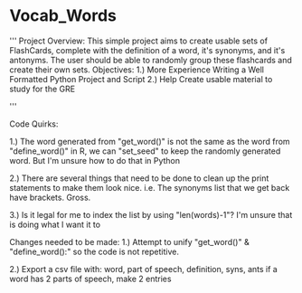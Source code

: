 # Vocab_Words
 
'''
Project Overview: 
This simple project aims to create usable sets of FlashCards, complete with
the definition of a word, it's synonyms, and it's antonyms. The user should be
able to randomly group these flashcards and create their own sets. 
Objectives: 
1.) More Experience Writing a Well Formatted Python Project and Script
2.) Help Create usable material to study for the GRE 

''' 

Code Quirks: 

1.) The word generated from "get_word()" is not the same as the word from "define_word()"
	in R, we can "set_seed" to keep the randomly generated word. But I'm unsure how to do that in Python

2.) There are several things that need to be done to clean up the print statements to make them look nice. 
	i.e. The synonyms list that we get back have brackets. Gross. 

3.) Is it legal for me to index the list by using "len(words)-1"? I'm unsure that is doing what I want it to

Changes needed to be made: 
1.) Attempt to unify "get_word()" & "define_word():" so the code is not repetitive. 

2.) Export a csv file with: word, part of speech, definition, syns, ants 
	if a word has 2 parts of speech, make 2 entries 



